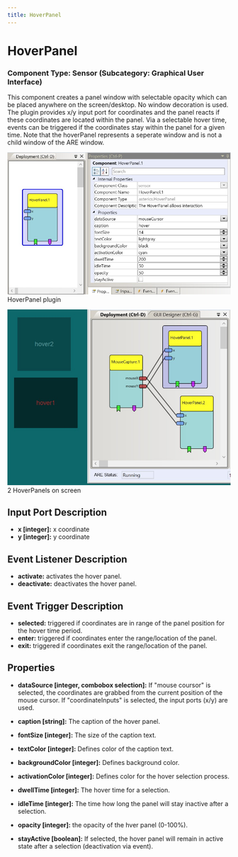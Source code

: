 ```yaml
---
title: HoverPanel
---
```


# HoverPanel

### Component Type: Sensor (Subcategory: Graphical User Interface)

This component creates a panel window with selectable opacity which can be placed anywhere on the screen/desktop. No window decoration is used. The plugin provides x/y input port for coordinates and the panel reacts if these coordinates are located within the panel. Via a selectable hover time, events can be triggered if the coordinates stay within the panel for a given time. Note that the hoverPanel represents a seperate window and is not a child window of the ARE window.

![Screenshot: HoverPanel plugin](./img/HoverPanel.jpg "Screenshot: HoverPanel plugin")  
HoverPanel plugin

![Screenshot:        2 HoverPanels on screen](./img/HoverPanelScreen.jpg "Screenshot: 2 HoverPanels on screen")  
2 HoverPanels on screen

## Input Port Description

- **x \[integer\]:** x coordinate
- **y \[integer\]:** y coordinate

## Event Listener Description

- **activate:** activates the hover panel.
- **deactivate:** deactivates the hover panel.

## Event Trigger Description

- **selected:** triggered if coordinates are in range of the panel position for the hover time period.
- **enter:** triggered if coordinates enter the range/location of the panel.
- **exit:** triggered if coordinates exit the range/location of the panel.

## Properties

- **dataSource \[integer, combobox selection\]:** If "mouse coursor" is selected, the coordinates are grabbed from the current position of the mouse cursor. If "coordinateInputs" is selected, the input ports (x/y) are used.
- **caption \[string\]:** The caption of the hover panel.

- **fontSize \[integer\]:** The size of the caption text.

- **textColor \[integer\]:** Defines color of the caption text.
- **backgroundColor \[integer\]:** Defines background color.
- **activationColor \[integer\]:** Defines color for the hover selection process.
- **dwellTime \[integer\]:** The hover time for a selection.
- **idleTime \[integer\]:** The time how long the panel will stay inactive after a selection.
- **opacity \[integer\]:** the opacity of the hver panel (0-100%).
- **stayActive \[boolean\]:** If selected, the hover panel will remain in active state after a selection (deactivation via event).
